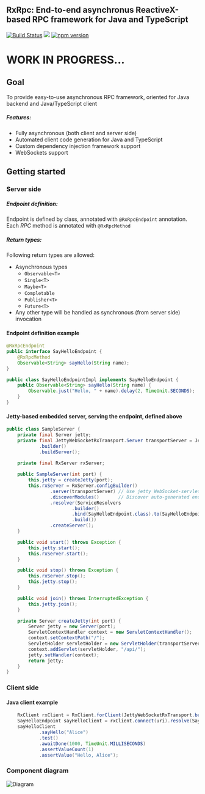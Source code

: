 ## RxRpc: End-to-end asynchronus ReactiveX-based RPC framework for Java and TypeScript

[![Build Status](https://travis-ci.org/slim-gears/rxrpc.svg?branch=master)](https://travis-ci.org/slim-gears/rxrpc)
[![](https://jitpack.io/v/slim-gears/rxrpc.svg)](https://jitpack.io/#slim-gears/rxrpc)
[![npm version](https://badge.fury.io/js/ng-rxrpc.svg)](https://badge.fury.io/js/ng-rxrpc)

# WORK IN PROGRESS...

## Goal
To provide easy-to-use asynchronous RPC framework, oriented for Java backend and Java/TypeScript client 

##### Features:

- Fully asynchronous (both client and server side)
- Automated client code generation for Java and TypeScript
- Custom dependency injection framework support
- WebSockets support


## Getting started

### Server side

##### Endpoint definition:
Endpoint is defined by class, annotated with `@RxRpcEndpoint` annotation. 
Each *RPC* method is annotated with `@RxRpcMethod` 

##### Return types:
Following return types are allowed:

- Asynchronous types
  - `Observable<T>`
  - `Single<T>`
  - `Maybe<T>`
  - `Completable`
  - `Publisher<T>`
  - `Future<T>`
- Any other type will be handled as synchronous (from server side) invocation 

 #### Endpoint definition example
 
```java
@RxRpcEndpoint
public interface SayHelloEndpoint {
    @RxRpcMethod
    Observable<String> sayHello(String name);
}

public class SayHelloEndpointImpl implements SayHelloEndpoint {
    public Observable<String> sayHello(String name) {
        Observable.just("Hello, " + name).delay(2, TimeUnit.SECONDS);
    }
}
```

#### Jetty-based embedded server, serving the endpoint, defined above

```java
public class SampleServer {
    private final Server jetty;
    private final JettyWebSocketRxTransport.Server transportServer = JettyWebSocketRxTransport
            .builder()
            .buildServer();
            
    private final RxServer rxServer;

    public SampleServer(int port) {
        this.jetty = createJetty(port);
        this.rxServer = RxServer.configBuilder()
                .server(transportServer) // Use jetty WebSocket-servlet based transport
                .discoverModules()       // Discover auto-generated endpoint modules
                .resolver(ServiceResolvers
                        .builder()
                        .bind(SayHelloEndpoint.class).to(SayHelloEndpointImpl.class)
                        .build())
                .createServer();
    }

    public void start() throws Exception {
        this.jetty.start();
        this.rxServer.start();
    }

    public void stop() throws Exception {
        this.rxServer.stop();
        this.jetty.stop();
    }

    public void join() throws InterruptedException {
        this.jetty.join();
    }

    private Server createJetty(int port) {
        Server jetty = new Server(port);
        ServletContextHandler context = new ServletContextHandler();
        context.setContextPath("/");
        ServletHolder servletHolder = new ServletHolder(transportServer);
        context.addServlet(servletHolder, "/api/");
        jetty.setHandler(context);
        return jetty;
    }
}
```

### Client side

#### Java client example

```java
    RxClient rxClient = RxClient.forClient(JettyWebSocketRxTransport.builder().buildClient());
    SayHelloEndpoint sayHelloClient = rxClient.connect(uri).resolve(SayHelloEndpoint_RxClient.class);
    sayHelloClient
            .sayHello("Alice")
            .test()
            .awaitDone(1000, TimeUnit.MILLISECONDS)
            .assertValueCount(1)
            .assertValue("Hello, Alice");
```

### Component diagram

![Diagram](http://www.plantuml.com/plantuml/svg/3Op13G8n30J_LmKKGFpdTQsOd9MBb3ZHsXQKZr-hrOpcD6Tup74ykzOHbmJ6utRVzYO2VqlhViSdJ52NkgYNkYRPwFFLX6647tQboUO2oX8btqlJjBBp7wVebVi7)
